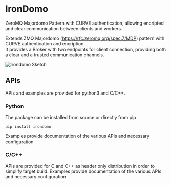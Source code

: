 # IronDomo
ZeroMQ Majordomo Pattern with CURVE authentication, allowing encripted and clear communication between clients and workers.

Extends ZMQ Majordomo (https://rfc.zeromq.org/spec:7/MDP) pattern with CURVE authentication and encription  
It provides a Broker with two endpoints for client connection, providing both a clear and a trusted communication channels. 

![Irondomo Sketch](https://rfc.zeromq.org/rfcs/7/1.png)

## APIs
APIs and examples are provided for python3 and C/C++.

### Python 

The package can be installed from source or directly from pip

```shell
pip install irondomo
```
Examples provide documentation of the various APIs and necessary configuration

### C/C++

APIs are provided for C and C++ as header only distribution in order to simplify target build. 
Examples provide documentation of the various APIs and necessary configuration


